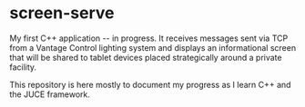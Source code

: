# screen-serve

My first C++ application -- in progress. It receives messages sent via TCP from a Vantage Control lighting system and displays an informational screen that will be shared to tablet devices placed strategically around a private facility.

This repository is here mostly to document my progress as I learn C++ and the JUCE framework. 
